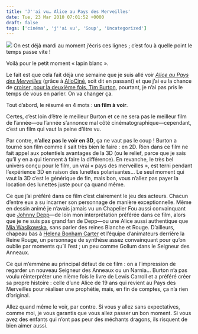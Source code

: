 ```yaml
---
title: 'J''ai vu… Alice au Pays des Merveilles'
date: Tue, 23 Mar 2010 07:01:52 +0000
draft: false
tags: ['cinéma', 'j''ai vu', 'Soup', 'Uncategorized']
---
```


[![](https://67.media.tumblr.com/tumblr_kzpldkEBiC1qz9g4x.jpg)](http://www.allocine.fr/film/fichefilm_gen_cfilm=132663.html) On est déjà mardi au moment j’écris ces lignes ; c’est fou à quelle point le temps passe vite !

Voilà pour le petit moment « lapin blanc ».

Le fait est que cela fait déjà une semaine que je suis allé voir _[Alice au Pays des Merveilles](http://www.allocine.fr/film/fichefilm_gen_cfilm=132663.html)_ (grâce à [AlloCiné](http://www.allocine.fr/), soit dit en passant) et que j’ai eu la chance de [croiser, pour la deuxième fois, Tim Burton](http://twitter.com/madd0/status/10581076888), pourtant, je n’ai pas pris le temps de vous en parler. On va changer ça.

Tout d’abord, le résumé en 4 mots : **un film à voir**.

Certes, c’est loin d’être le meilleur Burton et ce ne sera pas le meilleur film de l’année—ou l’année s’annonce mal côté cinématographique—cependant, c’est un film qui vaut la peine d’être vu.

Par contre, **n’allez pas le voir en 3D**, ça ne vaut pas le coup ! Burton a tourné son film comme il sait très bien le faire : en 2D. Rien dans ce film ne fait appel aux potentiels avantages de la 3D (ou le relief, parce que je sais qu’il y en a qui tiennent à faire la différence). En revanche, le très bel univers conçu pour le film, un vrai « pays des merveilles », est terni pendant l’expérience 3D en raison des lunettes polarisantes… Le seul moment qui vaut la 3D c’est le générique de fin, mais bon, vous n’allez pas payer la location des lunettes juste pour ça quand même.

Ce que j’ai préféré dans ce film c’est clairement le jeu des acteurs. Chacun d’entre eux a su incarner son personnage de manière exceptionnelle. Même en dessin animé je n’avais jamais vu un Chapelier Fou aussi convainquant que [Johnny Depp](http://www.allocine.fr/personne/fichepersonne_gen_cpersonne=12839.html)—de loin mon interprétation préférée dans ce film, alors que je ne suis pas grand fan de Depp—ou une Alice aussi authentique que [Mia Wasikowska](http://www.allocine.fr/personne/fichepersonne_gen_cpersonne=180154.html), sans parler des reines Blanche et Rouge. D’ailleurs, chapeau bas à [Helena Bonham Carter](http://www.allocine.fr/personne/fichepersonne_gen_cpersonne=5894.html) et l’équipe d’animateurs derrière la Reine Rouge, un personnage de synthèse assez convainquant pour qu’on oublie par moments qu’il l’est ; un peu comme Gollum dans le Seigneur des Anneaux.

Ce qui m’emmène au principal défaut de ce film : on a l’impression de regarder un nouveau Seigneur des Anneaux ou un Narnia… Burton n’a pas voulu réinterpréter une nième fois le livre de Lewis Carroll et a préféré créer sa propre histoire : celle d’une Alice de 19 ans qui revient au Pays des Merveilles pour réaliser une prophétie, mais, en fin de comptes, ça n’a rien d’original.

Allez quand même le voir, par contre. Si vous y allez sans expectatives, comme moi, je vous garantis que vous allez passer un bon moment. Si vous avez des enfants qui n’ont pas peur des méchants dragons, ils risquent de bien aimer aussi.